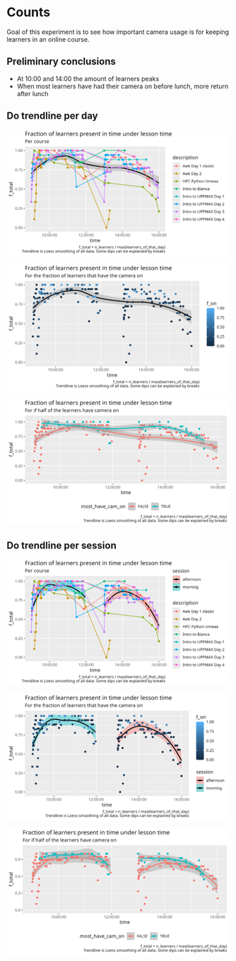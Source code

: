 # Counts

Goal of this experiment is to see how important camera usage is for
keeping learners in an online course.

## Preliminary conclusions

- At 10:00 and 14:00 the amount of learners peaks
- When most learners have had their camera on before lunch,
  more return after lunch

## Do trendline per day

![Learners per time per course](f_learners_per_f_time_per_course.png)

![Learners per time per course per fraction of camara on](f_learners_per_f_time_per_f_on.png)

![Learners per time per course per most having camara on](f_learners_per_f_time_per_most_on.png)

## Do trendline per session

![Learners per time per course per sessions](f_learners_per_f_time_per_course_per_session.png)

![Learners per time per course per sessions per fraction of camara on](f_learners_per_f_time_per_f_on_per_session.png)

![Learners per time per course per sessions per most having camara on](f_learners_per_f_time_per_most_on_per_session.png)
